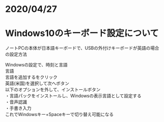 
# 2020/04/27

# Windows10のキーボード設定について

ノートPCの本体が日本語キーボードで、USBの外付けキーボードが英語の場合の設定方法  

Windowsの設定で、時刻と言語  
言語  
言語を追加するをクリック  
英語(米国)を選択して次へボタン  
以下のオプションを外して、インストールボタン  
・言語パックをインストールし、Windowsの表示言語として設定する  
・音声認識  
・手書き入力  
これでWindowsキー+Spaceキーで切り替え可能になる  

